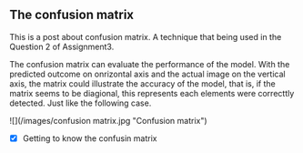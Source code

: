 ## The confusion matrix

This is a post about confusion matrix. A technique that being used in the Question 2 of Assignment3.

The confusion matrix can evaluate the performance of the model. With the predicted outcome on onrizontal axis and the actual image on the vertical axis, the matrix
could illustrate the accuracy of the model, that is, if the matrix seems to be diagional, this represents each elements were correcttly detected. Just like the
following case.

![](/images/confusion matrix.jpg "Confusion matrix")


-[x] Getting to know the confusin matrix

